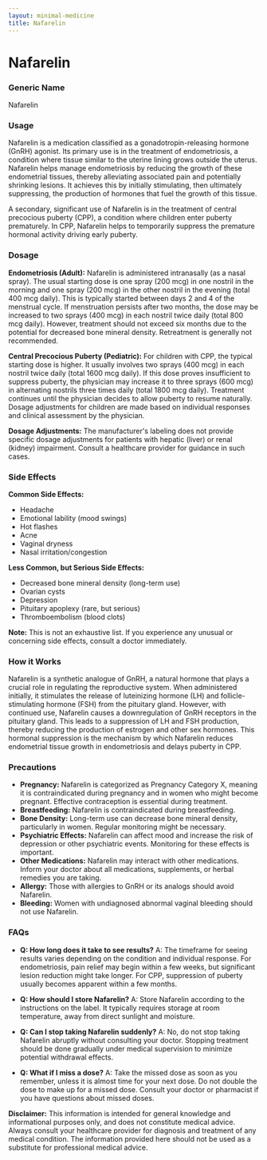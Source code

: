 ```yaml
---
layout: minimal-medicine
title: Nafarelin
---
```


# Nafarelin
### Generic Name
Nafarelin

### Usage
Nafarelin is a medication classified as a gonadotropin-releasing hormone (GnRH) agonist.  Its primary use is in the treatment of endometriosis, a condition where tissue similar to the uterine lining grows outside the uterus.  Nafarelin helps manage endometriosis by reducing the growth of these endometrial tissues, thereby alleviating associated pain and potentially shrinking lesions.  It achieves this by initially stimulating, then ultimately suppressing, the production of hormones that fuel the growth of this tissue.

A secondary, significant use of Nafarelin is in the treatment of central precocious puberty (CPP), a condition where children enter puberty prematurely. In CPP, Nafarelin helps to temporarily suppress the premature hormonal activity driving early puberty.

### Dosage

**Endometriosis (Adult):** Nafarelin is administered intranasally (as a nasal spray). The usual starting dose is one spray (200 mcg) in one nostril in the morning and one spray (200 mcg) in the other nostril in the evening (total 400 mcg daily). This is typically started between days 2 and 4 of the menstrual cycle.  If menstruation persists after two months, the dose may be increased to two sprays (400 mcg) in each nostril twice daily (total 800 mcg daily).  However, treatment should not exceed six months due to the potential for decreased bone mineral density.  Retreatment is generally not recommended.

**Central Precocious Puberty (Pediatric):** For children with CPP, the typical starting dose is higher. It usually involves two sprays (400 mcg) in each nostril twice daily (total 1600 mcg daily). If this dose proves insufficient to suppress puberty, the physician may increase it to three sprays (600 mcg) in alternating nostrils three times daily (total 1800 mcg daily). Treatment continues until the physician decides to allow puberty to resume naturally.  Dosage adjustments for children are made based on individual responses and clinical assessment by the physician.

**Dosage Adjustments:** The manufacturer's labeling does not provide specific dosage adjustments for patients with hepatic (liver) or renal (kidney) impairment.  Consult a healthcare provider for guidance in such cases.

### Side Effects

**Common Side Effects:**

* Headache
* Emotional lability (mood swings)
* Hot flashes
* Acne
* Vaginal dryness
* Nasal irritation/congestion


**Less Common, but Serious Side Effects:**

* Decreased bone mineral density (long-term use)
* Ovarian cysts
* Depression
* Pituitary apoplexy (rare, but serious)
* Thromboembolism (blood clots)

**Note:**  This is not an exhaustive list.  If you experience any unusual or concerning side effects, consult a doctor immediately.


### How it Works

Nafarelin is a synthetic analogue of GnRH, a natural hormone that plays a crucial role in regulating the reproductive system.  When administered initially, it stimulates the release of luteinizing hormone (LH) and follicle-stimulating hormone (FSH) from the pituitary gland. However, with continued use, Nafarelin causes a downregulation of GnRH receptors in the pituitary gland. This leads to a suppression of LH and FSH production, thereby reducing the production of estrogen and other sex hormones.  This hormonal suppression is the mechanism by which Nafarelin reduces endometrial tissue growth in endometriosis and delays puberty in CPP.


### Precautions

* **Pregnancy:** Nafarelin is categorized as Pregnancy Category X, meaning it is contraindicated during pregnancy and in women who might become pregnant.  Effective contraception is essential during treatment.
* **Breastfeeding:** Nafarelin is contraindicated during breastfeeding.
* **Bone Density:** Long-term use can decrease bone mineral density, particularly in women.  Regular monitoring might be necessary.
* **Psychiatric Effects:**  Nafarelin can affect mood and increase the risk of depression or other psychiatric events.  Monitoring for these effects is important.
* **Other Medications:**  Nafarelin may interact with other medications. Inform your doctor about all medications, supplements, or herbal remedies you are taking.
* **Allergy:**  Those with allergies to GnRH or its analogs should avoid Nafarelin.
* **Bleeding:**  Women with undiagnosed abnormal vaginal bleeding should not use Nafarelin.


### FAQs

* **Q: How long does it take to see results?**  A:  The timeframe for seeing results varies depending on the condition and individual response.  For endometriosis, pain relief may begin within a few weeks, but significant lesion reduction might take longer. For CPP, suppression of puberty usually becomes apparent within a few months.

* **Q: How should I store Nafarelin?** A: Store Nafarelin according to the instructions on the label. It typically requires storage at room temperature, away from direct sunlight and moisture.

* **Q: Can I stop taking Nafarelin suddenly?** A: No, do not stop taking Nafarelin abruptly without consulting your doctor.  Stopping treatment should be done gradually under medical supervision to minimize potential withdrawal effects.

* **Q: What if I miss a dose?** A: Take the missed dose as soon as you remember, unless it is almost time for your next dose.  Do not double the dose to make up for a missed dose.  Consult your doctor or pharmacist if you have questions about missed doses.


**Disclaimer:** This information is intended for general knowledge and informational purposes only, and does not constitute medical advice.  Always consult your healthcare provider for diagnosis and treatment of any medical condition.  The information provided here should not be used as a substitute for professional medical advice.
